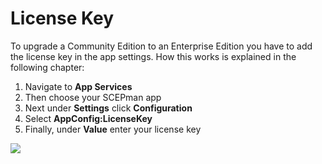 # License Key

To upgrade a Community Edition to an Enterprise Edition you have to add the license key in the app settings. How this works is explained in the following chapter:

1. Navigate to **App Services**
2. Then choose your SCEPman app
3. Next under **Settings** click **Configuration**
4. Select **AppConfig:LicenseKey**
5. Finally, under **Value** enter your license key

![](<../.gitbook/assets/scepman\_add\_license\_key (1).png>)
